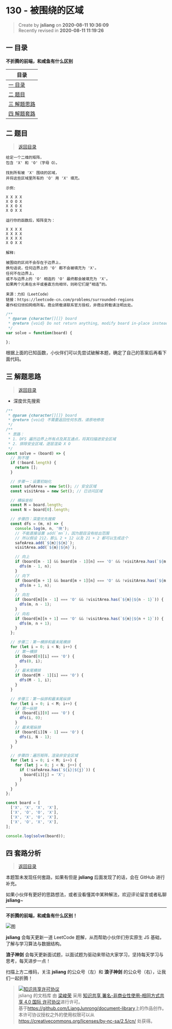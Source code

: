 130 - 被围绕的区域
===

> Create by **jsliang** on **2020-08-11 10:36:09**  
> Recently revised in **2020-08-11 11:19:26**

## <a name="chapter-one" id="chapter-one"></a>一 目录

**不折腾的前端，和咸鱼有什么区别**

| 目录 |
| --- |
| [一 目录](#chapter-one) |
| <a name="catalog-chapter-two" id="catalog-chapter-two"></a>[二 题目](#chapter-two) |
| <a name="catalog-chapter-three" id="catalog-chapter-three"></a>[三 解题思路](#chapter-three) |
| <a name="catalog-chapter-four" id="catalog-chapter-four"></a>[四 解题套路](#chapter-four) |

## <a name="chapter-two" id="chapter-two"></a>二 题目

> [返回目录](#chapter-one)

```
给定一个二维的矩阵，
包含 'X' 和 'O'（字母 O）。

找到所有被 'X' 围绕的区域，
并将这些区域里所有的 'O' 用 'X' 填充。

示例:

X X X X
X O O X
X X O X
X O X X

运行你的函数后，矩阵变为：

X X X X
X X X X
X X X X
X O X X

解释:

被围绕的区间不会存在于边界上，
换句话说，任何边界上的 'O' 都不会被填充为 'X'。
任何不在边界上，
或不与边界上的 'O' 相连的 'O' 最终都会被填充为 'X'。
如果两个元素在水平或垂直方向相邻，则称它们是“相连”的。

来源：力扣（LeetCode）
链接：https://leetcode-cn.com/problems/surrounded-regions
著作权归领扣网络所有。商业转载请联系官方授权，非商业转载请注明出处。
```

```js
/**
 * @param {character[][]} board
 * @return {void} Do not return anything, modify board in-place instead.
 */
var solve = function(board) {

};
```

根据上面的已知函数，小伙伴们可以先尝试破解本题，确定了自己的答案后再看下面代码。

## <a name="chapter-three" id="chapter-three"></a>三 解题思路

> [返回目录](#chapter-one)

* 深度优先搜索

```js
/**
 * @param {character[][]} board
 * @return {void} 不需要返回任何东西，请原地修改
 */
/**
 * 思路：
 * 1. DFS 遍历边界上所有点及其互通点，将其扫描进安全区域
 * 2. 排除安全区域，逐层渲染 X O
 */
const solve = (board) => {
  // 狗不理
  if (!board.length) {
    return [];
  }

  // 步骤一：设置初始化
  const safeArea = new Set(); // 安全区域
  const visitArea = new Set(); // 已访问区域

  // 横纵坐标
  const M = board.length;
  const N = board[0].length;

  // 步骤四：深度优先搜索
  const dfs = (m, n) => {
    console.log(m, n, '块');
    // 不能直接设置 add(`mn`)，因为题目没有给出范围
    // 所以假设 212，那么 2 + 12 以及 21 + 2 都可以生成这个
    safeArea.add(`${m}|${n}`);
    visitArea.add(`${m}|${n}`);

    // 向上
    if (board[m - 1] && board[m - 1][n] === 'O' && !visitArea.has(`${m - 1}|${n}`)) {
      dfs(m - 1, n);
    }
    // 向下
    if (board[m + 1] && board[m + 1][n] === 'O' && !visitArea.has(`${m + 1}|${n}`)) {
      dfs(m + 1, n);
    }
    // 向左
    if (board[m][n - 1] === 'O' && !visitArea.has(`${m}|${n - 1}`)) {
      dfs(m, n - 1);
    }
    // 向右
    if (board[m][n + 1] === 'O' && !visitArea.has(`${m}|${n + 1}`)) {
      dfs(m, n + 1);
    }
  };

  // 步骤二：第一横排和最末尾横排
  for (let i = 0; i < N; i++) {
    // 第一横排
    if (board[0][i] === 'O') {
      dfs(0, i);
    }
    // 最末尾横排
    if (board[M - 1][i] === 'O') {
      dfs(M - 1, i);
    }
  }

  // 步骤三：第一纵排和最末尾纵排
  for (let i = 0; i < M; i++) {
    // 第一纵排
    if (board[i][0] === 'O') {
      dfs(i, 0);
    }
    // 最末尾纵排
    if (board[i][N - 1] === 'O') {
      dfs(i, N - 1);
    }
  }

  // 步骤四：遍历矩阵，渲染非安全区域
  for (let i = 0; i < M; i++) {
    for (let j = 0; j < N; j++) {
      if (!safeArea.has(`${i}|${j}`)) {
        board[i][j] = 'X';
      }
    }
  }
};

const board = [
  ['X', 'X', 'X', 'X'],
  ['X', 'O', 'O', 'X'],
  ['X', 'X', 'O', 'X'],
  ['X', 'O', 'X', 'X'],
];

console.log(solve(board));
```

## <a name="chapter-four" id="chapter-four"></a>四 套路分析

> [返回目录](#chapter-one)

本题暂未发现任何套路，如果有但是 **jsliang** 后面发现了的话，会在 GitHub 进行补充。

如果小伙伴有更好的思路想法，或者没看懂其中某种解法，欢迎评论留言或者私聊 **jsliang**~

---

**不折腾的前端，和咸鱼有什么区别！**

![图](https://github.com/LiangJunrong/document-library/blob/master/public-repertory/img/z-index-small.png?raw=true)

**jsliang** 会每天更新一道 LeetCode 题解，从而帮助小伙伴们夯实原生 JS 基础，了解与学习算法与数据结构。

**浪子神剑** 会每天更新面试题，以面试题为驱动来带动大家学习，坚持每天学习与思考，每天进步一点！

扫描上方二维码，关注 **jsliang** 的公众号（左）和 **浪子神剑** 的公众号（右），让我们一起折腾！

> <a rel="license" href="http://creativecommons.org/licenses/by-nc-sa/4.0/"><img alt="知识共享许可协议" style="border-width:0" src="https://i.creativecommons.org/l/by-nc-sa/4.0/88x31.png" /></a><br /><span xmlns:dct="http://purl.org/dc/terms/" property="dct:title">jsliang 的文档库</span> 由 <a xmlns:cc="http://creativecommons.org/ns#" href="https://github.com/LiangJunrong/document-library" property="cc:attributionName" rel="cc:attributionURL">梁峻荣</a> 采用 <a rel="license" href="http://creativecommons.org/licenses/by-nc-sa/4.0/">知识共享 署名-非商业性使用-相同方式共享 4.0 国际 许可协议</a>进行许可。<br />基于<a xmlns:dct="http://purl.org/dc/terms/" href="https://github.com/LiangJunrong/document-library" rel="dct:source">https://github.com/LiangJunrong/document-library</a>上的作品创作。<br />本许可协议授权之外的使用权限可以从 <a xmlns:cc="http://creativecommons.org/ns#" href="https://creativecommons.org/licenses/by-nc-sa/2.5/cn/" rel="cc:morePermissions">https://creativecommons.org/licenses/by-nc-sa/2.5/cn/</a> 处获得。
